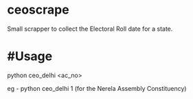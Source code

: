 ceoscrape
=========

Small scrapper to collect the Electoral Roll date for a state.

#Usage
========
python ceo_delhi <ac_no>

eg - python ceo_delhi 1 (for the Nerela Assembly Constituency)
